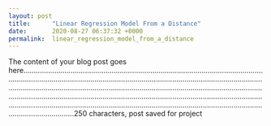 ```yaml
---
layout: post
title:      "Linear Regression Model From a Distance"
date:       2020-08-27 06:37:32 +0000
permalink:  linear_regression_model_from_a_distance
---
```



The content of your blog post goes here.....................................................................................................................................................................................................................................................................................................................................................................................................................................................................................................................................................................................................................................................................250 characters,  post saved for project
